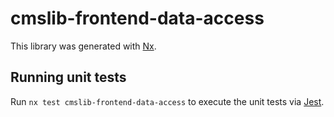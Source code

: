 # cmslib-frontend-data-access

This library was generated with [Nx](https://nx.dev).

## Running unit tests

Run `nx test cmslib-frontend-data-access` to execute the unit tests via [Jest](https://jestjs.io).

